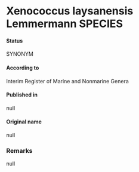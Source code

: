 # Xenococcus laysanensis Lemmermann SPECIES

#### Status
SYNONYM

#### According to
Interim Register of Marine and Nonmarine Genera

#### Published in
null

#### Original name
null

### Remarks
null